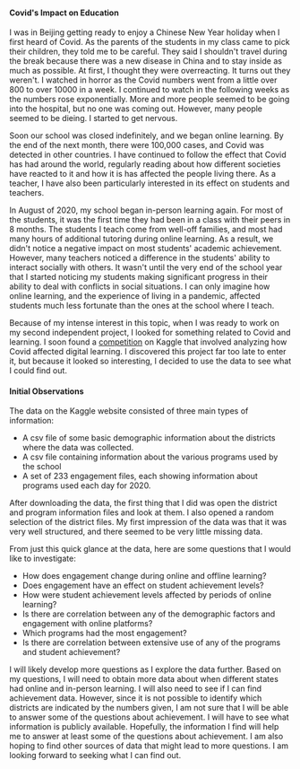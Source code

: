 
#### Covid's Impact on Education

I was in Beijing getting ready to enjoy a Chinese New Year holiday when I first heard of Covid.  As the parents of the students in my class came to pick their children, they told me to be careful. They said I shouldn't travel during the break because there was a new disease in China and to stay inside as much as possible. At first, I thought they were overreacting. It turns out they weren't. I watched in horror as the Covid numbers went from a little over 800 to over 10000 in a week. I continued to watch in the following weeks as the numbers rose exponentially.  More and more people seemed to be going into the hospital, but no one was coming out. However, many people seemed to be dieing. I started to get nervous.

Soon our school was closed indefinitely, and we began online learning. By the end of the next month, there were 100,000 cases, and Covid was detected in other countries. I have continued to follow the effect that Covid has had around the world, regularly reading about how different societies have reacted to it and how it is has affected the people living there. As a teacher, I have also been particularly interested in its effect on students and teachers. 

In August of 2020, my school began in-person learning again. For most of the students, it was the first time they had been in a class with their peers in 8 months. The students I teach come from well-off families, and most had many hours of additional tutoring during online learning. As a result, we didn't notice a negative impact on most students' academic achievement. However, many teachers noticed a difference in the students' ability to interact socially with others. It wasn't until the very end of the school year that I started noticing my students making significant progress in their ability to deal with conflicts in social situations. I can only imagine how online learning, and the experience of living in a pandemic, affected students much less fortunate than the ones at the school where I teach.

Because of my intense interest in this topic, when I was ready to work on my second independent project, I looked for something related to Covid and learning.  I soon found a [competition](https://www.kaggle.com/c/learnplatform-covid19-impact-on-digital-learning/code) on Kaggle that involved analyzing how Covid affected digital learning. I discovered this project far too late to enter it, but because it looked so interesting, I decided to use the data to see what I could find out.

#### Initial Observations

The data on the Kaggle website consisted of three main types of information:
*    A csv file of some basic demographic information about the districts where the data was collected. 
*    A csv file containing information about the various programs used by the school 
*    A set of 233 engagement files, each showing information about programs used each day for 2020.

After downloading the data, the first thing that I did was open the district and program information files and look at them. I also opened a random selection of the district files. My first impression of the data was that it was very well structured, and there seemed to be very little missing data.  

From just this quick glance at the data, here are some questions that I would like to investigate:

*  How does engagement change during online and offline learning?
*  Does engagement have an effect on student achievement levels?
*  How were student achievement levels affected by periods of online learning?
*  Is there are correlation between any of the demographic factors and engagement with online platforms?
*  Which programs had the most engagement?
*  Is there are correlation between extensive use of any of the programs and student achievement?

I will likely develop more questions as I explore the data further. Based on my questions, I will need to obtain more data about when different states had online and in-person learning. I will also need to see if I can find achievement data. However, since it is not possible to identify which districts are indicated by the numbers given, I am not sure that I will be able to answer some of the questions about achievement. I will have to see what information is publicly available. Hopefully, the information I find will help me to answer at least some of the questions about achievement. I am also hoping to find other sources of data that might lead to more questions. I am looking forward to seeking what I can find out.
